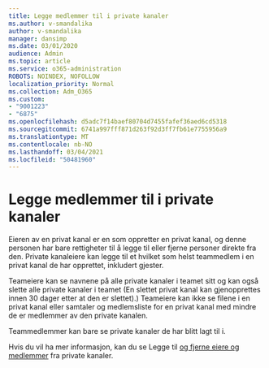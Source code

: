 ```yaml
---
title: Legge medlemmer til i private kanaler
ms.author: v-smandalika
author: v-smandalika
manager: dansimp
ms.date: 03/01/2020
audience: Admin
ms.topic: article
ms.service: o365-administration
ROBOTS: NOINDEX, NOFOLLOW
localization_priority: Normal
ms.collection: Adm_O365
ms.custom:
- "9001223"
- "6875"
ms.openlocfilehash: d5adc7f14baef80704d7455fafef36aed6cd5318
ms.sourcegitcommit: 6741a997fff871d263f92d3ff7fb61e7755956a9
ms.translationtype: MT
ms.contentlocale: nb-NO
ms.lasthandoff: 03/04/2021
ms.locfileid: "50481960"
---
```

# <a name="adding-members-to-private-channels"></a>Legge medlemmer til i private kanaler

Eieren av en privat kanal er en som oppretter en privat kanal, og denne personen har bare rettigheter til å legge til eller fjerne personer direkte fra den. Private kanaleiere kan legge til et hvilket som helst teammedlem i en privat kanal de har opprettet, inkludert gjester.

Teameiere kan se navnene på alle private kanaler i teamet sitt og kan også slette alle private kanaler i teamet (En slettet privat kanal kan gjenopprettes innen 30 dager etter at den er slettet).) Teameiere kan ikke se filene i en privat kanal eller samtaler og medlemsliste for en privat kanal med mindre de er medlemmer av den private kanalen.

Teammedlemmer kan bare se private kanaler de har blitt lagt til i.

Hvis du vil ha mer informasjon, kan du se Legge til [og fjerne eiere og medlemmer](https://docs.microsoft.com/MicrosoftTeams/private-channels#adding-and-removing-owners-and-members) fra private kanaler.
